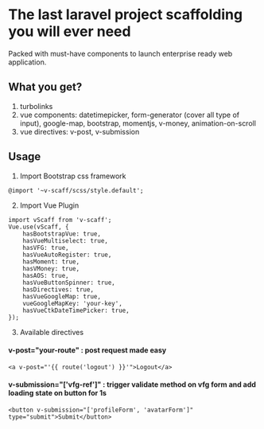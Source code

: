# The last laravel project scaffolding you will ever need

Packed with must-have components to launch enterprise ready web application.

## What you get?
1. turbolinks
2. vue components: datetimepicker, form-generator (cover all type of input), google-map, bootstrap, momentjs, v-money, animation-on-scroll
3. vue directives: v-post, v-submission

## Usage

1. Import Bootstrap css framework

```
@import '~v-scaff/scss/style.default';
```

2. Import Vue Plugin

```
import vScaff from 'v-scaff';
Vue.use(vScaff, {
    hasBootstrapVue: true,
    hasVueMultiselect: true,
    hasVFG: true,
    hasVueAutoRegister: true,
    hasMoment: true,
    hasVMoney: true,
    hasAOS: true,
    hasVueButtonSpinner: true,
    hasDirectives: true,
    hasVueGoogleMap: true,
    vueGoogleMapKey: 'your-key',
    hasVueCtkDateTimePicker: true,
});
```

3. Available directives

#### v-post="your-route" : post request made easy
```
<a v-post="'{{ route('logout') }}'">Logout</a>
```

#### v-submission="['vfg-ref']" : trigger validate method on vfg form and add loading state on button for 1s
```
<button v-submission="['profileForm', 'avatarForm']" type="submit">Submit</button>
```